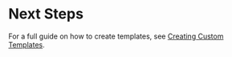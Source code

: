 # Next Steps

For a full guide on how to create templates, see [Creating Custom Templates](https://v3alpha.wails.io/guides/custom-templates).